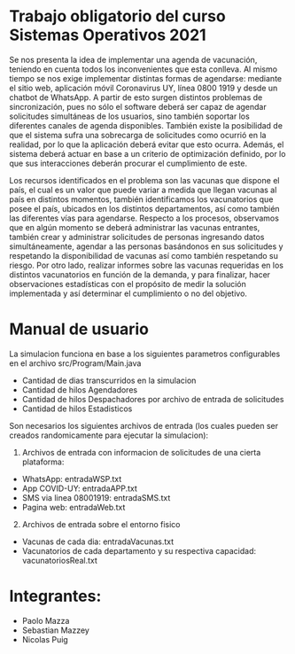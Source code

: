 # Trabajo obligatorio del curso Sistemas Operativos 2021

Se nos presenta la idea de implementar una agenda de vacunación, teniendo en cuenta todos los inconvenientes que esta conlleva. Al mismo tiempo se nos exige implementar distintas formas de agendarse: mediante el sitio web, aplicación móvil Coronavirus UY, línea 0800 1919 y desde un chatbot de WhatsApp. A partir de esto surgen distintos problemas de sincronización, pues no sólo el software deberá ser capaz de agendar solicitudes simultáneas de los usuarios, sino también soportar los diferentes canales de agenda disponibles. También existe la posibilidad de que el sistema sufra una sobrecarga de solicitudes como ocurrió en la realidad, por lo que la aplicación deberá evitar que esto ocurra. Además, el sistema deberá actuar en base a un criterio de optimización definido, por lo que sus interacciones deberán procurar el cumplimiento de este.

Los recursos identificados en el problema son las vacunas que dispone el país, el cual es un valor que puede variar a medida que llegan vacunas al país en distintos momentos, también identificamos los vacunatorios que posee el país, ubicados en los distintos departamentos, así como también las diferentes vías para agendarse. Respecto a los procesos, observamos que en algún momento se deberá administrar las vacunas entrantes, también crear y administrar solicitudes de personas ingresando datos simultáneamente, agendar a las personas basándonos en sus solicitudes y respetando la disponibilidad de vacunas así como también respetando su riesgo. Por otro lado, realizar informes sobre las vacunas requeridas en los distintos vacunatorios en función de la demanda, y para finalizar, hacer observaciones estadísticas con el propósito de medir la solución implementada y así determinar el cumplimiento o no del objetivo.

# Manual de usuario

La simulacion funciona en base a los siguientes parametros configurables en el archivo src/Program/Main.java
- Cantidad de dias transcurridos en la simulacion
- Cantidad de hilos Agendadores
- Cantidad de hilos Despachadores por archivo de entrada de solicitudes
- Cantidad de hilos Estadisticos

Son necesarios los siguientes archivos de entrada (los cuales pueden ser creados randomicamente para ejecutar la simulacion):
1) Archivos de entrada con informacion de solicitudes de una cierta plataforma:
- WhatsApp: entradaWSP.txt
- App COVID-UY: entradaAPP.txt
- SMS via linea 08001919: entradaSMS.txt
- Pagina web: entradaWeb.txt

2) Archivos de entrada sobre el entorno fisico
- Vacunas de cada dia: entradaVacunas.txt
- Vacunatorios de cada departamento y su respectiva capacidad: vacunatoriosReal.txt

# Integrantes:
- Paolo Mazza
- Sebastian Mazzey
- Nicolas Puig
